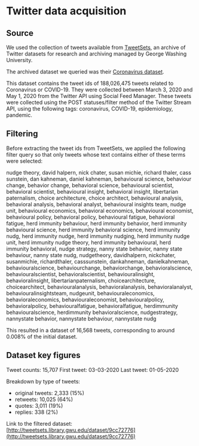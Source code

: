# Twitter data acquisition

## Source

We used the collection of tweets available from [TweetSets](https://tweetsets.library.gwu.edu/), an archive of Twitter datasets for research and archiving
managed by George Washing University.

The archived dataset we queried was their [Coronavirus dataset](https://dataverse.harvard.edu/dataset.xhtml?persistentId=doi:10.7910/DVN/LW0BTB).

This dataset contains the tweet ids of 188,026,475 tweets related to Coronavirus or COVID-19. They were collected
between March 3, 2020 and May 1, 2020 from the Twitter API using Social Feed Manager. These tweets were collected using
the POST statuses/filter method of the Twitter Stream API, using the following tags: coronavirus, COVID-19,
epidemiology, pandemic.


## Filtering

Before extracting the tweet ids from TweetSets, we applied the following filter query so that only tweets whose text
contains either of these terms were selected:

nudge theory, david halpern, nick chater, susan michie, richard thaler, cass sunstein, dan kahneman, daniel kahneman, behavioural science, behaviour change, behavior change, behavioral science, behavioural scientist, behavioral scientist, behavioural insight, behavioral insight, libertarian paternalism, choice architecture, choice architect, behavioural analysis, behavioral analysis, behavioral analyst, behavioural insights team, nudge unit, behavioural economics, behavioral economics, behavioural economist, behavioural policy, behavioral policy, behavioural fatigue, behavioral fatigue, herd immunity behaviour, herd immunity behavior, herd immunity behavioural science, herd immunity behavioral science, herd immunity nudg, herd immunity nudge, herd immunity nudging, herd immunity nudge unit, herd immunity nudge theory, herd immunity behavioural, herd immunity behavioral, nudge strategy, nanny state behavior, nanny state behaviour, nanny state nudg, nudgetheory, davidhalpern, nickchater, susanmichie, richardthaler, casssunstein, dankahneman, danielkahneman, behaviouralscience, behaviourchange, behaviorchange, behavioralscience, behaviouralscientist, behavioralscientist, behaviouralinsight, behavioralinsight, libertarianpaternalism, choicearchitecture, choicearchitect, behaviouralanalysis, behavioralanalysis, behavioralanalyst, behaviouralinsightsteam, nudgeunit, behaviouraleconomics, behavioraleconomics, behaviouraleconomist, behaviouralpolicy, behavioralpolicy, behaviouralfatigue, behavioralfatigue, herdimmunity behaviouralscience, herdimmunity behavioralscience, nudgestrategy, nannystate behavior, nannystate behaviour, nannystate nudg

This resulted in a dataset of 16,568 tweets, corresponding to around 0.008% of the initial dataset.


## Dataset key figures
 
Tweet counts: 	15,707 
First tweet: 	03-03-2020 
Last tweet: 	01-05-2020

Breakdown by type of tweets: 

- original tweets: 	2,333 (15%) 
- retweets: 		10,025 (64%) 
- quotes:			3,011 (19%) 
- replies: 			338 (2%)


Link to the filtered dataset:
[http://tweetsets.library.gwu.edu/dataset/9cc72776](http://tweetsets.library.gwu.edu/dataset/9cc72776)